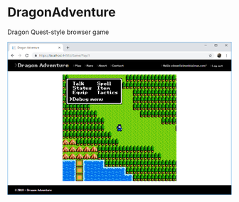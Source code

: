 # DragonAdventure
Dragon Quest-style browser game

![Screenshot (2019.6.6)](/Screenshots/2019-06-06_GameWithMenu.jpg?raw=true "Walking around and looking at the menu")
